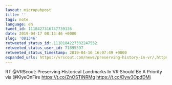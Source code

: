 ```yaml
---
layout: micropubpost
title: ''
tags: note
language: en
tweet_id: 1118427316747739136
date: 2019-04-17 08:13:46 +0000
slug: '081346'
retweeted_status_id: 1118184227332247552
retweeted_status_user_id: 71895597
retweeted_status_timestamp: 2019-04-16 16:07:49 +0000
expanded_urls: https://vrscout.com/news/preserving-history-in-vr/,https://twitter.com/VRScout/status/1118184227332247552/photo/1,https://vrscout.com/news/preserving-history-in-vr/,https://twitter.com/VRScout/status/1118184227332247552/photo/1
---
```

RT @VRScout: Preserving Historical Landmarks In VR Should Be A Priority via @KlyeOnFire https://t.co/ZnOSTiNRMg https://t.co/Dyw3OpdDMj
